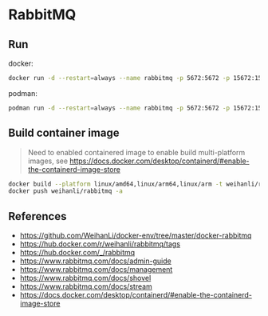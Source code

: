 # RabbitMQ

## Run

docker:

```sh
docker run -d --restart=always --name rabbitmq -p 5672:5672 -p 15672:15672 weihanli/rabbitmq
```

podman:

```sh
podman run -d --restart=always --name rabbitmq -p 5672:5672 -p 15672:15672 weihanli/rabbitmq
```

## Build container image

> Need to enabled containered image to enable build multi-platform images, see <https://docs.docker.com/desktop/containerd/#enable-the-containerd-image-store>

```sh
docker build --platform linux/amd64,linux/arm64,linux/arm -t weihanli/rabbitmq -t weihanli/rabbitmq:4 .
docker push weihanli/rabbitmq -a
```

## References

- <https://github.com/WeihanLi/docker-env/tree/master/docker-rabbitmq>
- <https://hub.docker.com/r/weihanli/rabbitmq/tags>
- <https://hub.docker.com/_/rabbitmq>
- <https://www.rabbitmq.com/docs/admin-guide>
- <https://www.rabbitmq.com/docs/management>
- <https://www.rabbitmq.com/docs/shovel>
- <https://www.rabbitmq.com/docs/stream>
- <https://docs.docker.com/desktop/containerd/#enable-the-containerd-image-store>
